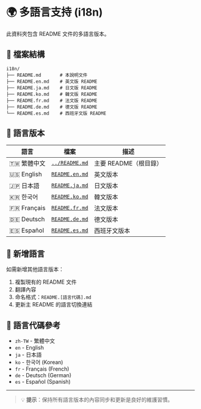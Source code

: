 # 🌍 多語言支持 (i18n)

此資料夾包含 README 文件的多語言版本。

## 📁 檔案結構

```
i18n/
├── README.md       # 本說明文件
├── README.en.md    # 英文版 README
├── README.ja.md    # 日文版 README
├── README.ko.md    # 韓文版 README
├── README.fr.md    # 法文版 README
├── README.de.md    # 德文版 README
└── README.es.md    # 西班牙文版 README
```

## 🔗 語言版本

| 語言 | 檔案 | 描述 |
|------|------|------|
| 🇹🇼 繁體中文 | [`../README.md`](../README.md) | 主要 README（根目錄） |
| 🇺🇸 English | [`README.en.md`](README.en.md) | 英文版本 |
| 🇯🇵 日本語 | [`README.ja.md`](README.ja.md) | 日文版本 |
| 🇰🇷 한국어 | [`README.ko.md`](README.ko.md) | 韓文版本 |
| 🇫🇷 Français | [`README.fr.md`](README.fr.md) | 法文版本 |
| 🇩🇪 Deutsch | [`README.de.md`](README.de.md) | 德文版本 |
| 🇪🇸 Español | [`README.es.md`](README.es.md) | 西班牙文版本 |

## 📝 新增語言

如需新增其他語言版本：

1. 複製現有的 README 文件
2. 翻譯內容
3. 命名格式：`README.[語言代碼].md`
4. 更新主 README 的語言切換連結

## 🔄 語言代碼參考

- `zh-TW` - 繁體中文
- `en` - English
- `ja` - 日本語
- `ko` - 한국어 (Korean)
- `fr` - Français (French)
- `de` - Deutsch (German)
- `es` - Español (Spanish)

---

> 💡 **提示**：保持所有語言版本的內容同步和更新是良好的維護習慣。 